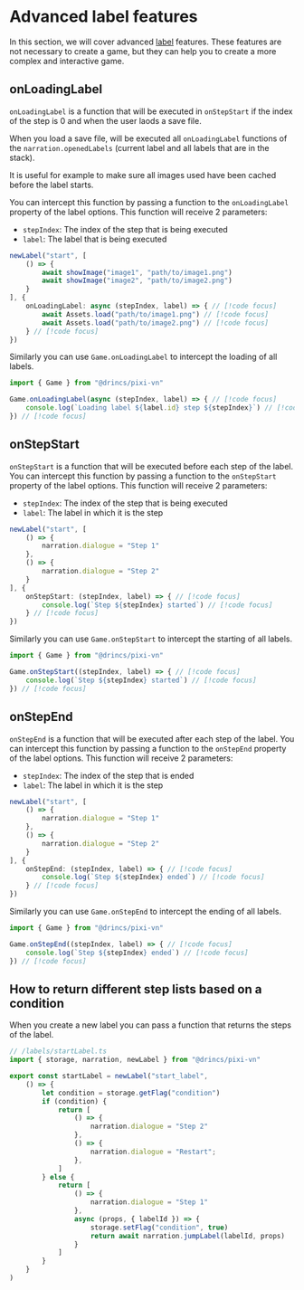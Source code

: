 # Advanced label features

In this section, we will cover advanced [label](/start/labels.md) features. These features are not necessary to create a game, but they can help you to create a more complex and interactive game.

## onLoadingLabel

`onLoadingLabel` is a function that will be executed in `onStepStart` if the index of the step is 0 and when the user laods a save file.

When you load a save file, will be executed all `onLoadingLabel` functions of the `narration.openedLabels` (current label and all labels that are in the stack).

It is useful for example to make sure all images used have been cached before the label starts.

You can intercept this function by passing a function to the `onLoadingLabel` property of the label options. This function will receive 2 parameters:

- `stepIndex`: The index of the step that is being executed
- `label`: The label that is being executed

```ts
newLabel("start", [
    () => {
        await showImage("image1", "path/to/image1.png")
        await showImage("image2", "path/to/image2.png")
    }
], {
    onLoadingLabel: async (stepIndex, label) => { // [!code focus]
        await Assets.load("path/to/image1.png") // [!code focus]
        await Assets.load("path/to/image2.png") // [!code focus]
    } // [!code focus]
})
```

Similarly you can use `Game.onLoadingLabel` to intercept the loading of all labels.

```ts
import { Game } from "@drincs/pixi-vn"

Game.onLoadingLabel(async (stepIndex, label) => { // [!code focus]
    console.log(`Loading label ${label.id} step ${stepIndex}`) // [!code focus]
}) // [!code focus]
```

## onStepStart

`onStepStart` is a function that will be executed before each step of the label. You can intercept this function by passing a function to the `onStepStart` property of the label options. This function will receive 2 parameters:

- `stepIndex`: The index of the step that is being executed
- `label`: The label in which it is the step

```ts
newLabel("start", [
    () => {
        narration.dialogue = "Step 1"
    },
    () => {
        narration.dialogue = "Step 2"
    }
], {
    onStepStart: (stepIndex, label) => { // [!code focus]
        console.log(`Step ${stepIndex} started`) // [!code focus]
    } // [!code focus]
})
```

Similarly you can use `Game.onStepStart` to intercept the starting of all labels.

```ts
import { Game } from "@drincs/pixi-vn"

Game.onStepStart((stepIndex, label) => { // [!code focus]
    console.log(`Step ${stepIndex} started`) // [!code focus]
}) // [!code focus]
```

## onStepEnd

`onStepEnd` is a function that will be executed after each step of the label. You can intercept this function by passing a function to the `onStepEnd` property of the label options. This function will receive 2 parameters:

- `stepIndex`: The index of the step that is ended
- `label`: The label in which it is the step

```ts
newLabel("start", [
    () => {
        narration.dialogue = "Step 1"
    },
    () => {
        narration.dialogue = "Step 2"
    }
], {
    onStepEnd: (stepIndex, label) => { // [!code focus]
        console.log(`Step ${stepIndex} ended`) // [!code focus]
    } // [!code focus]
})
```

Similarly you can use `Game.onStepEnd` to intercept the ending of all labels.

```ts
import { Game } from "@drincs/pixi-vn"

Game.onStepEnd((stepIndex, label) => { // [!code focus]
    console.log(`Step ${stepIndex} ended`) // [!code focus]
}) // [!code focus]
```

## How to return different step lists based on a condition

When you create a new label you can pass a function that returns the steps of the label.

```ts
// /labels/startLabel.ts
import { storage, narration, newLabel } from "@drincs/pixi-vn"

export const startLabel = newLabel("start_label",
    () => {
        let condition = storage.getFlag("condition")
        if (condition) {
            return [
                () => {
                    narration.dialogue = "Step 2"
                },
                () => {
                    narration.dialogue = "Restart";
                },
            ]
        } else {
            return [
                () => {
                    narration.dialogue = "Step 1"
                },
                async (props, { labelId }) => {
                    storage.setFlag("condition", true)
                    return await narration.jumpLabel(labelId, props)
                }
            ]
        }
    }
)
```

<sandbox
template="mzw5n2"
entry="/src/labels/startLabel.ts"
/>
